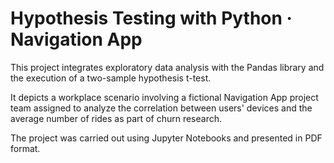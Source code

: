 # Hypothesis Testing with Python · Navigation App

This project integrates exploratory data analysis with the Pandas library and the execution of a two-sample hypothesis t-test.

It depicts a workplace scenario involving a fictional Navigation App project team assigned to analyze the correlation between users' devices and the average number of rides as part of churn research.

The project was carried out using Jupyter Notebooks and presented in PDF format.
